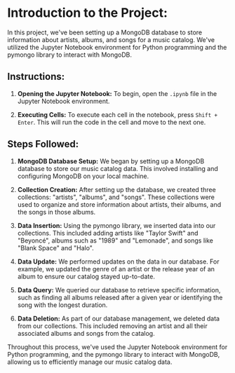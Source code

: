 # Introduction to the Project:

In this project, we've been setting up a MongoDB database to store information about artists, albums, and songs for a music catalog. We've utilized the Jupyter Notebook environment for Python programming and the pymongo library to interact with MongoDB.

## Instructions:

1. **Opening the Jupyter Notebook:** To begin, open the `.ipynb` file in the Jupyter Notebook environment.

2. **Executing Cells:** To execute each cell in the notebook, press `Shift + Enter`. This will run the code in the cell and move to the next one.

## Steps Followed:

1. **MongoDB Database Setup:** We began by setting up a MongoDB database to store our music catalog data. This involved installing and configuring MongoDB on your local machine.

2. **Collection Creation:** After setting up the database, we created three collections: "artists", "albums", and "songs". These collections were used to organize and store information about artists, their albums, and the songs in those albums.

3. **Data Insertion:** Using the pymongo library, we inserted data into our collections. This included adding artists like "Taylor Swift" and "Beyoncé", albums such as "1989" and "Lemonade", and songs like "Blank Space" and "Halo".

4. **Data Update:** We performed updates on the data in our database. For example, we updated the genre of an artist or the release year of an album to ensure our catalog stayed up-to-date.

5. **Data Query:** We queried our database to retrieve specific information, such as finding all albums released after a given year or identifying the song with the longest duration.

6. **Data Deletion:** As part of our database management, we deleted data from our collections. This included removing an artist and all their associated albums and songs from the catalog.

Throughout this process, we've used the Jupyter Notebook environment for Python programming, and the pymongo library to interact with MongoDB, allowing us to efficiently manage our music catalog data.
